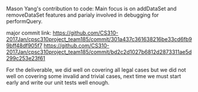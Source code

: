 Mason Yang's contribution to code: Main focus is on addDataSet and removeDataSet features and 
parialy involved in debugging for performQuery.

major commit link:
https://github.com/CS310-2017Jan/cpsc310project_team185/commit/301a437c361638216be33cd6fb99bff48df905f7
https://github.com/CS310-2017Jan/cpsc310project_team185/commit/bd2c2d1027b6812d2873311ae5d299c253e23f61

For the deliverable, we did well on covering all legal cases but we did not well on covering some invalid and trivial cases, next time we must start early and write our unit tests well enough.
